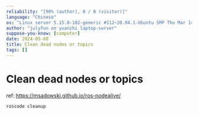 ```yaml
---
reliability: "[90% (author), 0 / 0 (visitor)]"
language: "Chinese"
os: "Linux server 5.15.0-102-generic #112~20.04.1-Ubuntu SMP Thu Mar 14 14:28:24 UTC 2024 x86_64 x86_64 x86_64 GNU/Linux"
author: "julyfun on yuanzhi laptop-server"
suppose-you-know: [computer]
date: 2024-05-08
title: Clean dead nodes or topics
tags: []
---
```


# Clean dead nodes or topics

ref: https://msadowski.github.io/ros-nodealive/

```
roscode cleanup
```

